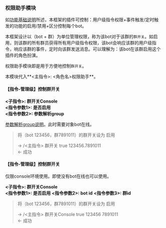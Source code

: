 ### 权限助手模块

如[功能基础说明](../功能基础说明.md)所述，本框架的插件可控制：用户级指令权限+事件触发/定时触发的功能的启用/禁用+区分控制每个bot。

本框架设计以（bot + 群）为单位管理权限，称为该bot对于该群的`群开关`。如启用，则该群的所有群员获得所有用户级指令权限，该bot会响应该群的用户级指令，响应该群的事件，定时向该群发送消息。可以理解为：该bot在该群启用这个插件的角色扮演。

权限助手模块即是用于方便地控制`群开关`。

本模块代入**<主指令>: <角色名>权限助手**。

#### 【指令-管理级】控制群开关

**<子指令>: 群开关Console**   
**<指令参数1>: 是否启用**    
**<指令参数2>: 参数解析group**      

[参数解析group说明](https://github.com/mamoe/mirai/blob/dev/docs/ConsoleTerminal.md#%E6%8C%87%E4%BB%A4%E5%8F%82%E6%95%B0%E6%99%BA%E8%83%BD%E8%A7%A3%E6%9E%90)。此时需要对象bot在线。

> 将（bot 123456，群7891011）的群开关设为 启用
>
> -> /<主指令> 群开关 true 123456.7891011  
> <- 成功

#### 【指令-管理级】控制群开关

仅限console环境使用。即使没有bot在线也可以使用。

**<子指令>: 群开关Console**  
**<指令参数1>: 是否启用** 
**<指令参数2>: bot id** 
**<指令参数3>: 群id**  
  

> 将（bot 123456，群7891011）的群开关设为 启用
>
> -> /<主指令> 群开关Console true 123456 7891011  
> <- 成功

